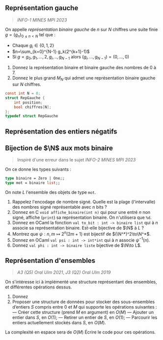 ## Représentation gauche
> *INFO-1 MINES MPI 2023*


On appelle *représentation binaire gauche* de $n$ sur $N$ chiffres une suite finie $g= (g_n)_{0\le n<N}$ tel que :
 - Chaque $g_i\in\{0,1,2\}$
 - $n=\sum_{k=0}^{N-1} g_k(2^{k+1}-1)$
 - Si $g = g_0,g_1,...,2,g_i,..,g_{N-1}$ alors $(g_i,...,g_{N-1}) = (0, ..., 0)$

1. Donnez la représentation binaire et binaire gauche des nombres de $0$ à $7$.
2. Donnez le plus grand $M_N$ qui admet une représentation binaire gauche sur $N$ chiffres.

```c
const int N = 8;
struct RepGauche {
	int position;
	bool chiffres[N];
};
typedef struct RepGauche
```

## Représentation des entiers négatifs


## Bijection de $\N$ aux mots binaire
> Inspiré d'une erreur dans le sujet *INFO-2 MINES MPI 2023*

On ce donne les types suivants :
```ocaml
type binaire = Zero | One;;
type mot = binaire list;;
```
On note $L$ l'ensemble des objets de type `mot`.

1. Rappelez l'encodage de nombre signé. Quelle est la plage (l'intervalle) des nombres signé représentable avec $n$ bits ?
2. Donnez en C `void affiche_binaire(int n)` qui pour une entré $n$ non signé, affiche (`print`) sa représentation binaire. On n'utilisera que `%d`.
3. Donnez en OCaml la fonction `val to_bit : int -> binaire list` qui à $n$ associe sa représentation binaire. Est-elle bijective de $\N$ à $L$ ?
4. Montrez que $\psi : n,m\mapsto 2^n(2m+1)$ est bijectif de $(\N^*)^2\to\N^*$.
6. Donnez en OCaml `val psi : int -> int*int` qui à $n$ associe $\psi^{-1}(n)$.
7. Donnez `val phi : int -> binaire liste` bijective de $\N\to L$.
## Représentation d'ensembles
> *A3 (Q5) Oral Ulm 2021*, *J3 (Q2) Oral Ulm 2019*

On s'intéresse ici à implémenté une structure représentant des ensembles, et différentes opérations dessus.

1. Donnez 
1. Proposer une structure de données pour stocker des sous-ensembles d’entiers $S$ compris entre $0$ et $M$ qui supporte les opérations suivantes :
  — Créer cette structure (prend $M$ en argument) en $O(M)$
  — Ajouter un entier dans $S$, en $O(1)$;
  — Retirer un entier de $S$, en $O(1)$;
  — Parcourir les entiers actuellement stockés dans $S$, en $O(M)$.

La complexité en espace sera de $O(M)$
Écrire le code  pour ces opérations.
<!--stackedit_data:
eyJoaXN0b3J5IjpbLTk4MjMyMzkzMSwtOTMyMjczNDE0LC0xNz
Q5NTgxMTYsLTE5NTI0MTg3MTYsMTczNDUxMTM4Ml19
-->